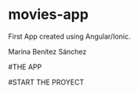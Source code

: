# movies-app
First App created using Angular/Ionic.     


Marina Benítez Sánchez
 
 
 #THE APP
 
 
 #START THE PROYECT





